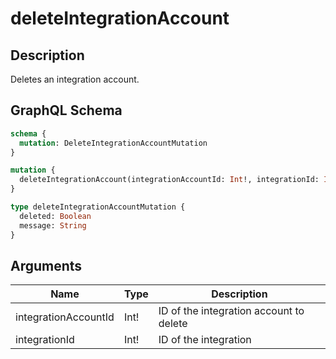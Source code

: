 # deleteIntegrationAccount

## Description
Deletes an integration account.

## GraphQL Schema
```graphql
schema {
  mutation: DeleteIntegrationAccountMutation
}

mutation {
  deleteIntegrationAccount(integrationAccountId: Int!, integrationId: Int!): deleteIntegrationAccountMutation
}

type deleteIntegrationAccountMutation {
  deleted: Boolean
  message: String
}
```

## Arguments
| Name | Type | Description |
|------|------|-------------|
| integrationAccountId | Int! | ID of the integration account to delete |
| integrationId | Int! | ID of the integration |